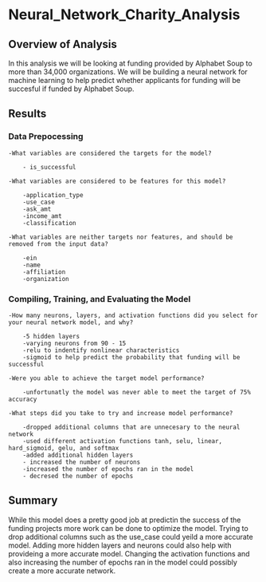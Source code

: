 <!-- 
Summary: Summarize the overall results of the deep learning model. Include a recommendation for how a different model could solve this classification problem, and explain your recommendation. -->
# Neural_Network_Charity_Analysis
## Overview of Analysis
In this analysis we will be looking at funding provided by Alphabet Soup to more than 34,000 organizations. We will be building a neural network for machine learning to help predict whether applicants for funding will be succesful if funded by Alphabet Soup. 

## Results
### Data Prepocessing

    -What variables are considered the targets for the model?
        
        - is_successful
    
    -What variables are considered to be features for this model?

        -application_type
        -use_case
        -ask_amt
        -income_amt
        -classification

    -What variables are neither targets nor features, and should be removed from the input data?

        -ein
        -name
        -affiliation
        -organization

### Compiling, Training, and Evaluating the Model

    -How many neurons, layers, and activation functions did you select for your neural network model, and why?

        -5 hidden layers
        -varying neurons from 90 - 15
        -relu to indentify nonlinear characteristics
        -sigmoid to help predict the probability that funding will be successful

    -Were you able to achieve the target model performance?

        -unfortunatly the model was never able to meet the target of 75% accuracy

    -What steps did you take to try and increase model performance?

        -dropped additional columns that are unnecesary to the neural network
        -used different activation functions tanh, selu, linear, hard_sigmoid, gelu, and softmax
        -added additional hidden layers
        - increased the number of neurons
        -increased the number of epochs ran in the model
        - decresed the number of epochs 

## Summary

While this model does a pretty good job at predictin the success of the funding projects more work can be done to optimize the model. Trying to drop additional columns such as the use_case could yeild a more accurate model. Adding more hidden layers and neurons could also help with provideing a more accurate model. Changing the activation functions and also increasing the number of epochs ran in the model could possibly create a more accurate network.